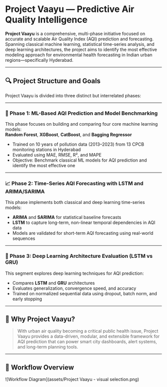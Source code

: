 #  Project Vaayu — Predictive Air Quality Intelligence

**Project Vaayu** is a comprehensive, multi-phase initiative focused on accurate and scalable Air Quality Index (AQI) prediction and forecasting. Spanning classical machine learning, statistical time-series analysis, and deep learning architectures, the project aims to identify the most effective modeling approach for environmental health forecasting in Indian urban regions—specifically Hyderabad.

---

## 🔍 Project Structure and Goals

Project Vaayu is divided into three distinct but interrelated phases:

---

### 🧩 Phase 1: ML-Based AQI Prediction and Model Benchmarking

This phase focuses on building and comparing four core machine learning models:  
**Random Forest**, **XGBoost**, **CatBoost**, and **Bagging Regressor**

- Trained on 10 years of pollution data (2013–2023) from 13 CPCB monitoring stations in Hyderabad  
- Evaluated using MAE, RMSE, R², and MAPE  
- Objective: Benchmark classical ML models for AQI prediction and identify the most effective one

---

### 📈 Phase 2: Time-Series AQI Forecasting with LSTM and ARIMA/SARIMA

This phase implements both classical and deep learning time-series models:

- **ARIMA** and **SARIMA** for statistical baseline forecasts  
- **LSTM** to capture long-term, non-linear temporal dependencies in AQI data  
- Models are validated for short-term AQI forecasting using real-world sequences

---

### 🤖 Phase 3: Deep Learning Architecture Evaluation (LSTM vs GRU)

This segment explores deep learning techniques for AQI prediction:

- Compares **LSTM** and **GRU** architectures  
- Evaluates generalization, convergence speed, and accuracy  
- Trained on normalized sequential data using dropout, batch norm, and early stopping

---

## 🎯 Why Project Vaayu?

> With urban air quality becoming a critical public health issue, Project Vaayu provides a data-driven, modular, and extensible framework for AQI prediction that can power smart city dashboards, alert systems, and long-term planning tools.

---

## 🔄 Workflow Overview

![Workflow Diagram](assets/Project Vaayu - visual selection.png)
